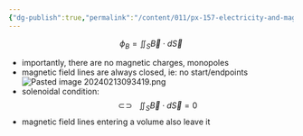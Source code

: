 ```yaml
---
{"dg-publish":true,"permalink":"/content/011/px-157-electricity-and-magnetism/px-157-c-magnetic-fields/px-157-c1b-magnetic-flux/","created":"2024-10-01T18:27:10.173+01:00","updated":"2024-11-26T20:09:16.673+00:00"}
---
```


$$
\phi_{B}= \iint_{S}\vec B \cdot d\vec S
$$
- importantly, there are no magnetic charges, monopoles
- magnetic field lines are always closed, ie: no start/endpoints
![Pasted image 20240213093419.png](/img/user/pics/Pasted%20image%2020240213093419.png)
- solenoidal condition:
$$\newcommand{\oiint}{\subset\!\supset \!\!\!\!\!\!\!\!\!\!\iint}
\oiint_{S}\vec B \cdot d\vec S =0$$
- magnetic field lines entering a volume also leave it